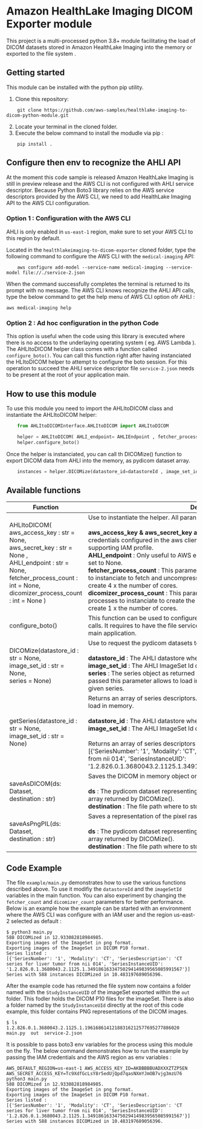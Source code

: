 # Amazon HealthLake Imaging DICOM Exporter module

This project is a multi-processed python 3.8+ module facilitating the load of DICOM datasets stored in Amazon HealthLake Imaging into the memory or exported to the file system .

## Getting started

This module can be installed with the python pip utility. 

1. Clone this repository:
```terminal
    git clone https://github.com/aws-samples/healthlake-imaging-to-dicom-python-module.git
```
2. Locate your terminal in the cloned folder.
3. Execute the below command to install the modudle via pip :
```terminal
    pip install .
```

## Configure then env to recognize the AHLI API 
At the moment this code sample is released Amazon HealthLake Imaging is still in preview release and the AWS CLI is not configured with AHLI service descriptor. Because Python Boto3 library relies on the AWS service descriptors provided by the AWS CLI, we need to add HealthLake Imaging API to the AWS CLI configuration. 

### Option 1 : Configuration with the AWS CLI
AHLI is only enabled in `us-east-1` region, make sure to set your AWS CLI to this region by default. 

Located in the `healthlakeimaging-to-dicom-exporter` cloned folder, type the following command to configure the AWS CLI with the `medical-imaging` API:
```
    aws configure add-model --service-name medical-imaging --service-model file://./service-2.json
```
When the command successfully completes the terminal is returned to its prompt with no message. The AWS CLI knows recognize the AHLI API calls, type the below command to get the help menu of AWS CLI option ofr AHLI :

```
aws medical-imaging help
```

### Option 2 : Ad hoc configuration in the python Code
This option is useful when the code using this library is executed where there is no access to the underlaying operating system ( eg. AWS Lambda ). The AHLItoDICOM helper class comes with a function called `configure_boto()`. You can call this function right after having instanciated the HLItoDICOM helper to attempt to configure the boto session. For this operation to succeed the AHLI service descriptor file `service-2.json` needs to be present at the root of your application main.


## How to use this module

To use this module you need to import the AHLItoDICOM class and instantiate the AHLItoDICOM helper:

```python
    from AHLItoDICOMInterface.AHLItoDICOM import AHLItoDICOM

    helper = AHLItoDICOM( AHLI_endpoint= AHLIEndpoint , fetcher_process_count=fetcher_count , dicomizer_process_count=dicomizer_count)
    helper.configure_boto()
```

Once the helper is instanciated, you can call th DICOMize() function to export DICOM data from AHLI into the memory, as pydicom dataset array. 

```python 
    instances = helper.DICOMize(datastore_id=datastoreId , image_set_id=imageSetId)
```

## Available functions

|Function|Description|
|--------|-----------|
AHLItoDICOM(<br>aws_access_key : str =  None,<br> aws_secret_key : str = None ,<br>AHLI_endpoint : str = None,<br> fetcher_process_count : int = None,<br> dicomizer_process_count : int = None )| Use to instantiate the helper. All paraneters are non-mandatory.<br><br> <b>aws_access_key & aws_secret_key and</b>  : Can be used if there is no default credentials configured in the aws client, or if the code runs in an environment not supporting IAM profile.<br> <b>AHLI_endpoint</b> : Only useful to AWS employees. Other users should let this value set to None.<br><b>fetcher_process_count</b> : This parameter defines the number of fetcher processes to instanciate to fetch and uncompress the frames. By default the module will create 4 x the number of cores.<br><b>dicomizer_process_count</b> : This parameter defines the number of DICOMizer processes to instanciate to create the pydicom datasets. By default the module will create 1 x the number of cores.|
| configure_boto()| This function can be used to configure the boto3 module to recognize the AHLI API calls. It requires to have the file service-2.json present int the same folder as your main application.|
|DICOMize(datastore_id : str = None,<br>image_set_id : str = None,<br>series = None)| Use to request the pydicom datasets to be loaded in memory. <br><br><b>datastore_id</b> : The AHLI datastore where the ImageSet is stored.<br><b>image_set_id</b> : The AHLI ImageSet Id of the image collection requested.<br><b>series</b> : The series object as returned by the getSeries() function , see below. If passed this parameter allows to load in memory only the pydicom datasets for this given series.|
|getSeries(datastore_id : str = None,<br>image_set_id : str = None)| Returns an array of series descriptors. Can be useful to decide whihc series to later load in memory. <br><br><b>datastore_id</b> : The AHLI datastore where the ImageSet is stored.<br><b>image_set_id</b> : The AHLI ImageSet Id of the image collection requested.<br><br>Returns an array of series descriptors like his :<br>[{'SeriesNumber': '1', 'Modality': 'CT', 'SeriesDescription': 'CT series for liver tumor from nii 014', 'SeriesInstanceUID': '1.2.826.0.1.3680043.2.1125.1.34918616334750294149839565085991567'}]|
|saveAsDICOM(ds: Dataset,<br>destination : str)| Saves the DICOM in memory object on the filesystem destination.<br><br><b>ds</b> : The pydicom dataset representing the instance. Mostly one instance of the array returned by DICOMize().<br><b>destination</b> : The file path where to store the DIOCM P10 file.|
|saveAsPngPIL(ds: Dataset,<br>destination : str)| Saves a representation of the pixel raster of one instance on the filesystem as PNG.<br><br><b>ds</b> : The pydicom dataset representing the instance. Mostly one instance of the array returned by DICOMize().<br><b>destination</b> : The file path where to store the PNG file.|

## Code Example

The file `example/main.py` demonstrates how to use the various functions described above. To use it modifiy the `datastoreId` and the `imageSetId` variables in the main function. You can also experiment by changing the `fetcher_count` and `dicomizer_count` parameters for better performance. Below is an example how the example can be started with an environment where the AWS CLI was configure with an IAM user and the region us-east-2 selected as default : 

```
$ python3 main.py
588 DICOMized in 12.933082818984985.
Exporting images of the ImageSet in png format.
Exporting images of the ImageSet in DICOM P10 format.
Series listed :
[{'SeriesNumber': '1', 'Modality': 'CT', 'SeriesDescription': 'CT series for liver tumor from nii 014', 'SeriesInstanceUID': '1.2.826.0.1.3680043.2.1125.1.34918616334750294149839565085991567'}]
Series with 588 instances DICOMized in 10.483197689056396.
```
After the example code has returned the file system now contains a folder named with the `StudyInstanceUID` of the imageSet exported within the `out` folder. This fodler holds the DICOM P10 files for the imageSet. There is also a folder named by the `StudyInstanceUId` directly at the root of this code example, this folder contains PNG representations of the DICOM images. 
```
$ ls
1.2.826.0.1.3680043.2.1125.1.19616861412188316212577695277886020  main.py  out  service-2.json
```
It is possible to pass boto3 env variables for the process using this module on the fly. The below command demonstrates how to run the example by passing the IAM credentials and the AWS region as env variables :

```
AWS_DEFAULT_REGION=us-east-1 AWS_ACCESS_KEY_ID=AKBBBBBUADXXXZTZP5EN AWS_SECRET_ACCESS_KEY=Tc9XdfGcLsY8r5edUjQpd7qasNXmYJmOB7vjg3mzU76  python3 main.py
588 DICOMized in 12.933082818984985.
Exporting images of the ImageSet in png format.
Exporting images of the ImageSet in DICOM P10 format.
Series listed :
[{'SeriesNumber': '1', 'Modality': 'CT', 'SeriesDescription': 'CT series for liver tumor from nii 014', 'SeriesInstanceUID': '1.2.826.0.1.3680043.2.1125.1.34918616334750294149839565085991567'}]
Series with 588 instances DICOMized in 10.483197689056396.
```